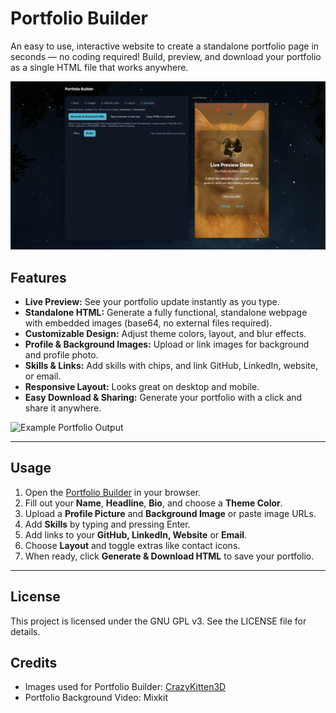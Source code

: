 # Portfolio Builder

An easy to use, interactive website to create a standalone portfolio page in seconds — no coding required! Build, preview, and download your portfolio as a single HTML file that works anywhere.  

![Portfolio Builder](assets2/PortfolioBuilder.png)

## Features

- **Live Preview:** See your portfolio update instantly as you type.  
- **Standalone HTML:** Generate a fully functional, standalone webpage with embedded images (base64, no external files required).  
- **Customizable Design:** Adjust theme colors, layout, and blur effects.  
- **Profile & Background Images:** Upload or link images for background and profile photo.  
- **Skills & Links:** Add skills with chips, and link GitHub, LinkedIn, website, or email.  
- **Responsive Layout:** Looks great on desktop and mobile.  
- **Easy Download & Sharing:** Generate your portfolio with a click and share it anywhere.  

![Example Portfolio Output](assets2/GeneratedPortfolio.png)  

---

## Usage

1. Open the [Portfolio Builder](https://fwextx.github.io/PortfolioBuilder) in your browser. 
2. Fill out your **Name**, **Headline**, **Bio**, and choose a **Theme Color**.
3. Upload a **Profile Picture** and **Background Image** or paste image URLs.
4. Add **Skills** by typing and pressing Enter.
5. Add links to your **GitHub, LinkedIn, Website** or **Email**.
6. Choose **Layout** and toggle extras like contact icons.  
7. When ready, click **Generate & Download HTML** to save your portfolio.

---

## License
This project is licensed under the GNU GPL v3. See the LICENSE file for details.

## Credits
- Images used for Portfolio Builder: [CrazyKitten3D](https://fwextx.itch.io/crazykitten3d)
- Portfolio Background Video: Mixkit
